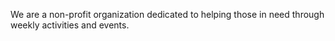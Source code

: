 We are a non-profit organization dedicated to helping those in need through weekly activities and events.
